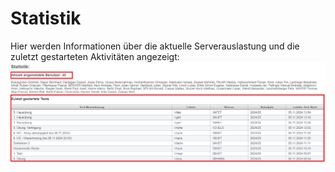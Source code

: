 # Statistik

Hier werden Informationen über die aktuelle Serverauslastung und die zuletzt gestarteten Aktivitäten
angezeigt:
![img.png](img.png)
<br>